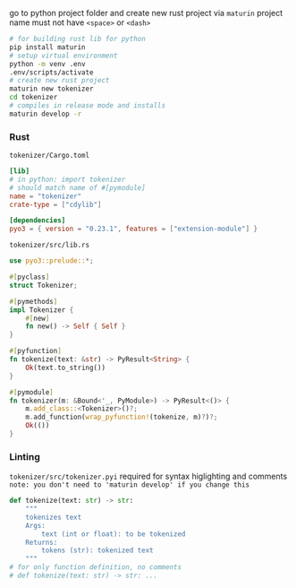 go to python project folder and create new rust project via `maturin`
project name must not have `<space>` or `<dash>`
``` bash
# for building rust lib for python
pip install maturin
# setup virtual environment
python -m venv .env
.env/scripts/activate
# create new rust project
maturin new tokenizer
cd tokenizer
# compiles in release mode and installs
maturin develop -r
```
### Rust
`tokenizer/Cargo.toml`
``` toml
[lib]
# in python: import tokenizer
# should match name of #[pymodule]
name = "tokenizer"
crate-type = ["cdylib"]

[dependencies]
pyo3 = { version = "0.23.1", features = ["extension-module"] }
```
`tokenizer/src/lib.rs`
``` rust
use pyo3::prelude::*;

#[pyclass]
struct Tokenizer;

#[pymethods]
impl Tokenizer {
    #[new]
    fn new() -> Self { Self }
}

#[pyfunction]
fn tokenize(text: &str) -> PyResult<String> {
    Ok(text.to_string())
}

#[pymodule]
fn tokenizer(m: &Bound<'_, PyModule>) -> PyResult<()> {
    m.add_class::<Tokenizer>()?;
    m.add_function(wrap_pyfunction!(tokenize, m)?)?;
    Ok(())
}
```
### Linting
`tokenizer/src/tokenizer.pyi` required for syntax higlighting and comments
`note: you don't need to 'maturin develop' if you change this`
``` python
def tokenize(text: str) -> str:
    """
    tokenizes text
    Args:
        text (int or float): to be tokenized
    Returns:
        tokens (str): tokenized text
    """
# for only function definition, no comments
# def tokenize(text: str) -> str: ...
```
